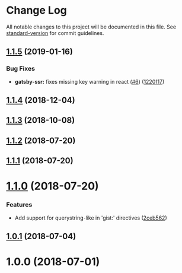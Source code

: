 # Change Log

All notable changes to this project will be documented in this file. See [standard-version](https://github.com/conventional-changelog/standard-version) for commit guidelines.

<a name="1.1.5"></a>
## [1.1.5](https://github.com/weirdpattern/gatsby-remark-embed-gist/compare/v1.1.4...v1.1.5) (2019-01-16)


### Bug Fixes

* **gatsby-ssr:** fixes missing key warning in react ([#6](https://github.com/weirdpattern/gatsby-remark-embed-gist/issues/6)) ([1220f17](https://github.com/weirdpattern/gatsby-remark-embed-gist/commit/1220f17))



<a name="1.1.4"></a>
## [1.1.4](https://github.com/weirdpattern/gatsby-remark-embed-gist/compare/v1.1.3...v1.1.4) (2018-12-04)



<a name="1.1.3"></a>
## [1.1.3](https://github.com/weirdpattern/gatsby-remark-embed-gist/compare/v1.1.2...v1.1.3) (2018-10-08)



<a name="1.1.2"></a>
## [1.1.2](https://github.com/weirdpattern/gatsby-remark-embed-gist/compare/v1.1.1...v1.1.2) (2018-07-20)



<a name="1.1.1"></a>
## [1.1.1](https://github.com/weirdpattern/gatsby-remark-embed-gist/compare/v1.1.0...v1.1.1) (2018-07-20)



<a name="1.1.0"></a>
# [1.1.0](https://github.com/weirdpattern/gatsby-remark-embed-gist/compare/v1.0.1...v1.1.0) (2018-07-20)


### Features

* Add support for querystring-like in 'gist:' directives ([2ceb562](https://github.com/weirdpattern/gatsby-remark-embed-gist/commit/2ceb562))



<a name="1.0.1"></a>
## [1.0.1](https://github.com/weirdpattern/gatsby-remark-embed-gist/compare/v1.0.0...v1.0.1) (2018-07-04)



<a name="1.0.0"></a>
# 1.0.0 (2018-07-01)
